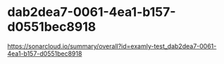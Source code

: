 # dab2dea7-0061-4ea1-b157-d0551bec8918
https://sonarcloud.io/summary/overall?id=examly-test_dab2dea7-0061-4ea1-b157-d0551bec8918
